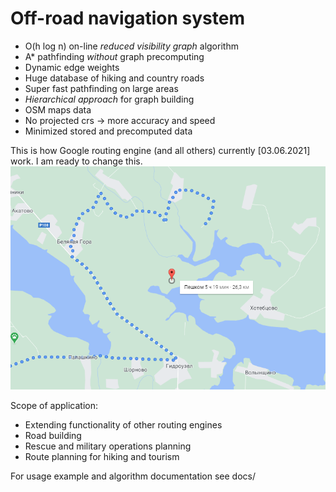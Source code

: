 # Off-road navigation system
- O(h log n) on-line _reduced visibility graph_ algorithm
- A* pathfinding _without_ graph precomputing
- Dynamic edge weights
- Huge database of hiking and country roads
- Super fast pathfinding on large areas
- _Hierarchical approach_ for graph building
- OSM maps data
- No projected crs -> more accuracy and speed
- Minimized stored and precomputed data

This is how Google routing engine (and all others) currently [03.06.2021] work. I am ready to change this.
![](docs/Google_maps.png)

Scope of application:
- Extending functionality of other routing engines  
- Road building  
- Rescue and military operations planning  
- Route planning for hiking and tourism  

For usage example and algorithm documentation see docs/
